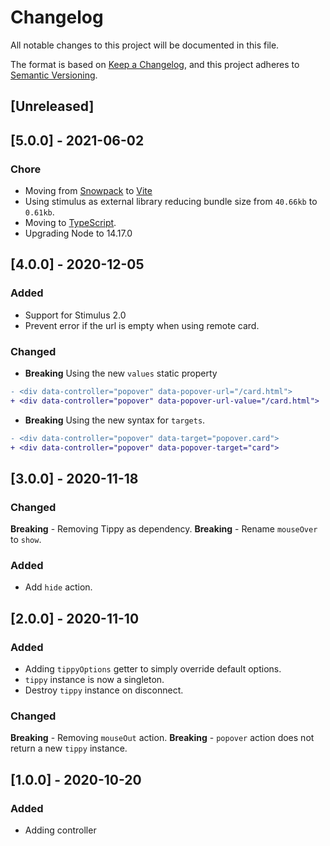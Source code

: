 # Changelog
All notable changes to this project will be documented in this file.

The format is based on [Keep a Changelog](https://keepachangelog.com/en/1.0.0/),
and this project adheres to [Semantic Versioning](https://semver.org/spec/v2.0.0.html).

## [Unreleased]

## [5.0.0] - 2021-06-02

### Chore

- Moving from [Snowpack](https://www.snowpack.dev/) to [Vite](https://vitejs.dev/)
- Using stimulus as external library reducing bundle size from `40.66kb` to `0.61kb`.
- Moving to [TypeScript](https://www.typescriptlang.org/).
- Upgrading Node to 14.17.0

## [4.0.0] - 2020-12-05

### Added

- Support for Stimulus 2.0
- Prevent error if the url is empty when using remote card.

### Changed

- **Breaking** Using the new `values` static property

```diff
- <div data-controller="popover" data-popover-url="/card.html">
+ <div data-controller="popover" data-popover-url-value="/card.html">
```

- **Breaking** Using the new syntax for `targets`.

```diff
- <div data-controller="popover" data-target="popover.card">
+ <div data-controller="popover" data-popover-target="card">
```

## [3.0.0] - 2020-11-18

### Changed
**Breaking** - Removing Tippy as dependency.
**Breaking** - Rename `mouseOver` to `show`.

### Added
- Add `hide` action.

## [2.0.0] - 2020-11-10
### Added
- Adding `tippyOptions` getter to simply override default options.
- `tippy` instance is now a singleton.
- Destroy `tippy` instance on disconnect.

### Changed
**Breaking** - Removing `mouseOut` action.
**Breaking** - `popover` action does not return a new `tippy` instance.

## [1.0.0] - 2020-10-20

### Added

- Adding controller
